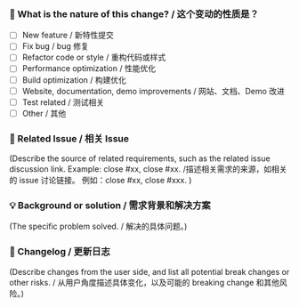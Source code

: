 <!-- 
First of all, thank you for your contribution! 😄
首先，感谢你的贡献！😄
-->

### 🤔 What is the nature of this change? / 这个变动的性质是？

- [ ] New feature / 新特性提交
- [ ] Fix bug / bug 修复
- [ ] Refactor code or style / 重构代码或样式
- [ ] Performance optimization / 性能优化
- [ ] Build optimization / 构建优化
- [ ] Website, documentation, demo improvements / 网站、文档、Demo 改进
- [ ] Test related / 测试相关
- [ ] Other / 其他

### 🔗 Related Issue / 相关 Issue

(Describe the source of related requirements, such as the related issue discussion link. Example: close #xx, close #xx. /描述相关需求的来源，如相关的 issue 讨论链接。 例如：close #xx, close #xxx. )

### 💡 Background or solution / 需求背景和解决方案

(The specific problem solved. / 解决的具体问题。)

### 📝 Changelog / 更新日志

(Describe changes from the user side, and list all potential break changes or other risks. / 从用户角度描述具体变化，以及可能的 breaking change 和其他风险。)
